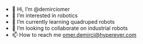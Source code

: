 - 👋 Hi, I’m @demirciomer
- 👀 I’m interested in robotics
- 🌱 I’m currently learning quadruped robots
- 💞️ I’m looking to collaborate on industrial robots
- 📫 How to reach me omer.demirci@hyperever.com

<!---
demirciomer/demirciomer is a ✨ special ✨ repository because its `README.md` (this file) appears on your GitHub profile.
You can click the Preview link to take a look at your changes.
--->
